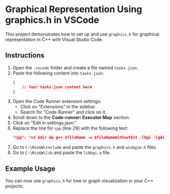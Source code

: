 # Graphical Representation Using graphics.h in VSCode

This project demonstrates how to set up and use `graphics.h` for graphical representation in C++ with Visual Studio Code.

## Instructions

1. Open the `.vscode` folder and create a file named `tasks.json`.
2. Paste the following content into `tasks.json`:
    ```json
    {
        // Your tasks.json content here
    }
    ```
3. Open the Code Runner extension settings:
    - Click on "Extensions" in the sidebar.
    - Search for "Code Runner" and click on it.
4. Scroll down to the **Code-runner: Executor Map** section.
5. Click on "Edit in settings.json."
6. Replace the line for `cpp` (line 29) with the following text:
    ```json
    "cpp": "cd $dir && g++ $fileName -o $fileNameWithoutExt -lbgi -lgdi32 -lcomdlg32 -luuid -loleaut32 -lole32 && $dir$fileNameWithoutExt",
    ```
7. Go to `C:\MinGW\include` and paste the `graphics.h` and `winbgim.h` files.
8. Go to `C:\MinGW\lib` and paste the `libbgi.a` file.

## Example Usage

You can now use `graphics.h` for tree or graph visualization in your C++ projects.


